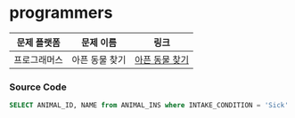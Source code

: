# programmers

| 문제 플랫폼   | 문제 이름           | 링크                                   |
|---------------|--------------------|----------------------------------------|
| 프로그래머스          | 아픈 동물 찾기           | [아픈 동물 찾기]([https://school.programmers.co.kr/learn/courses/30/lessons/59041](https://school.programmers.co.kr/learn/courses/30/lessons/59036)) |

### Source Code
```sql
SELECT ANIMAL_ID, NAME from ANIMAL_INS where INTAKE_CONDITION = 'Sick'
```
